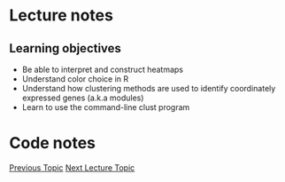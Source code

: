 # Lecture notes
## Learning objectives
- Be able to interpret and construct heatmaps
- Understand color choice in R
- Understand how clustering methods are used to identify coordinately expressed genes (a.k.a modules)
- Learn to use the command-line clust program



# Code notes

[Previous Topic](../Lecture09:Differential/Lecture09.md)
[Next Lecture Topic](../Lecture11:Enrichment/Lecture11.md)